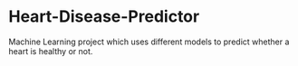 # Heart-Disease-Predictor
Machine Learning project which uses different models to predict whether a heart is healthy or not.
